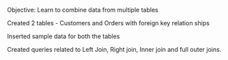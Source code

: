  Objective: Learn to combine data from multiple tables

 Created 2 tables - Customers and Orders with foreign key relation ships

 Inserted sample data for both the tables

 Created queries related to Left Join, Right join, Inner join and full outer joins.
